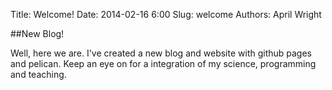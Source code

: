 Title: Welcome!
Date: 2014-02-16 6:00
Slug: welcome
Authors: April Wright

##New Blog!

Well, here we are. I've created a new blog and website with github pages and pelican. Keep an eye on for a integration of my science, programming and teaching.

